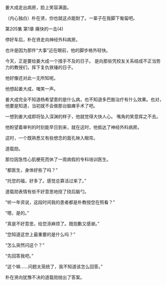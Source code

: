 姜大成走出病房，脸上笑容满面。

（内心独白）朴在贤，你也就这点能耐了。一辈子在我脚下匍匐吧。

第205集 第1章 痛快的一击(4)

停好车后，朴在贤走向神经外科病房。

也许是因为那件“大事”近在眼前，他的脚步格外轻快。

今天，正是要给姜大成一个措手不及的日子。
是向那些凭校友关系结成不正当势力的教授们，挥下复仇铁锤的日子。

他好像还对此一无所知呢。

他想起姜大成，嗤笑一声。

姜大成完全不知道杨希望患的是什么病，也不知道多巴胺治疗有什么效果。也对，他要是知道，当初就不会做那台脑瘫手术了吧。

一想到姜大成即将坠入深渊的样子，他就觉得大快人心。
嘴角的笑意挥之不去。

他盼望着审判的时刻能早日到来，就在这时，他抵达了神经外科病房。

这时，一个既熟悉又有些想念的面孔映入眼帘。

道载勋。

那位因急性心肌梗死而休了一周病假的专科培训医生。

“都医生，身体好些了吗？”

“托您的福，好多了。感觉总算活过来了。”

道载勋表情有些不好意思地挠了挠后脑勺。

“听一年资说，这段时间我的患者都是朴教授您在照看？”

“嗯，是的。”

“真是不好意思，给您添麻烦了。既抱歉又感谢。”

“您知道这世上最重要的是什么吗？”

“怎么突然问这个？”

“先回答我吧。”

“这个嘛……问题太笼统了，我不知道该怎么回答。”

朴在贤向犹豫不决的道载勋抛出了答案。